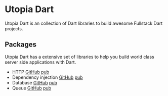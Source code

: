 # Utopia Dart
Utopia Dart is an collection of Dart libraries to build awesome Fullstack Dart projects.

## Packages

Utopia Dart has a extensive set of libraries to help you build world class server side applications with Dart.

- HTTP [GitHub](https://github.com/utopia-dart/utopia_http) [pub](https://pub.dev/packages/utopia_http)
- Dependency injection [GitHub](https://github.com/utopia-dart/utopia_di) [pub](https://pub.dev/packages/utopia_di)
- Database [GitHub](https://github.com/utopia-dart/utopia_database) [pub](https://pub.dev/packages/utopia_database)
- Queue [GitHub](https://github.com/utopia-dart/utopia_queue) [pub](https://pub.dev/packages/utopia_queue)


